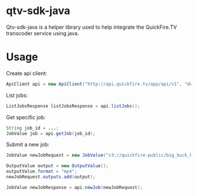 qtv-sdk-java
============

Qtv-sdk-java is a helper library used to help integrate the QuickFire.TV transcoder service using java.

Usage
=====

Create api client:

```java
ApiClient api = new ApiClient("http://api.quickfire.tv/app/api/v1", "demo", "demo");
```

List jobs:

```java
ListJobsResponse listJobsResponse = api.listJobs();
```

Get specific job:

```java
String job_id = ...;
JobValue job = api.getJob(job_id);
```

Submit a new job:

```java
JobValue newJobRequest = new JobValue("s3://quickfire-public/big_buck_bunny_1080p_h264.mov");

OutputValue output = new OutputValue();
outputValue.format = "mp4";
newJobRequest.outputs.add(output);

JobValue newJobResponse = api.newJob(newJobRequest);
```
